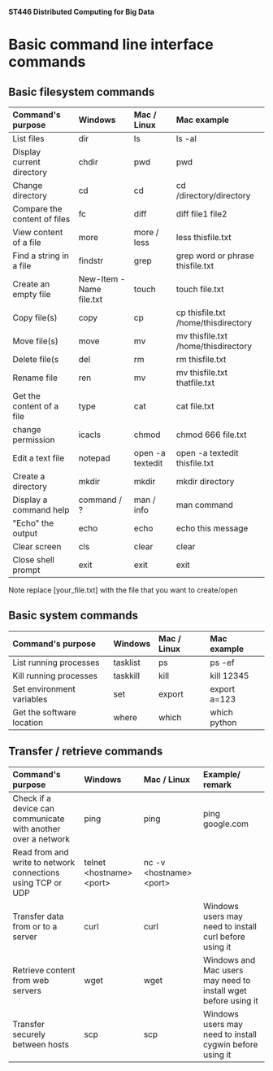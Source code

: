 **ST446 Distributed Computing for Big Data**

# Basic command line interface commands

## Basic filesystem commands

| Command's purpose	            | Windows       | Mac / Linux | Mac example                           |
|:------------------------------|:--------------|:------------|:--------------------------------------|
| List files	                  | dir	          | ls    	    | ls -al                                |
| Display current directory     | chdir	        | pwd	        | pwd                                   |
| Change directory              | cd            | cd         	| cd /directory/directory               |
| Compare the content of files  | fc    	      | diff	      | diff file1 file2                      |
| View content of a file        | more      	  | more / less	| less thisfile.txt                     |
| Find a string in a file       | findstr	      | grep	      | grep word or phrase thisfile.txt      |
| Create an empty file          | New-Item -Name file.txt | touch | touch file.txt                 |
| Copy file(s)                  | copy	        | cp	        | cp thisfile.txt /home/thisdirectory   |
| Move file(s)	                | move	        | mv	        | mv thisfile.txt /home/thisdirectory   |
| Delete file(s                 | del   	      | rm	        | rm thisfile.txt                       |
| Rename file  	                | ren	          | mv     	    | mv thisfile.txt thatfile.txt          |
| Get the content of a file     | type          | cat         | cat file.txt                          |
| change permission             | icacls        | chmod       | chmod 666 file.txt                    |
| Edit a text file              | notepad       | open -a textedit| open -a textedit thisfile.txt     |
| Create a directory            | mkdir   	    | mkdir	      | mkdir directory                       |
| Display a command help        | command / ?   | man / info  | man command                           |
| "Echo" the output             | echo	        | echo	      | echo this message                     |
| Clear screen	                | cls	          | clear	      | clear                                 |
| Close shell prompt	          | exit	        | exit   	    | exit                                  |

Note replace [your_file.txt] with the file that you want to create/open

## Basic system commands

| Command's purpose	            | Windows       | Mac / Linux | Mac example                           |
|:------------------------------|:--------------|:------------|:--------------------------------------|
| List running processes        | tasklist	    | ps   	      | ps -ef                                |
| Kill running processes        | taskkill      | kill        | kill 12345                            |
| Set environment variables     | set           | export      | export a=123                          |
| Get the software location     | where         | which       | which python                          |


## Transfer / retrieve commands

| Command's purpose	                                            | Windows                    | Mac / Linux               | Example/ remark                                            |
|:--------------------------------------------------------------|:--------------------------|:--------------------------|:----------------------------------------------------------|
| Check if a device can communicate with another over a network | ping                      | ping                      | ping google.com                                           |
| Read from and write to network connections using TCP or UDP   | telnet &#60;hostname&#62; &#60;port&#62;  | nc -v &#60;hostname&#62; &#60;port&#62;   |                                                           |
| Transfer data from or to a server                             | curl                      | curl                      | Windows users may need to install curl before using it     |
| Retrieve content from web servers                             | wget                      | wget                      | Windows and Mac users may need to install wget before using it     |
| Transfer securely between hosts                               | scp                       | scp                       | Windows users may need to install cygwin before using it   |
